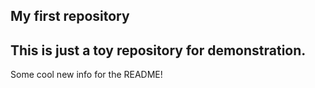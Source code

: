 ## My first repository
## This is just a toy repository for demonstration.
Some cool new info for the README!
